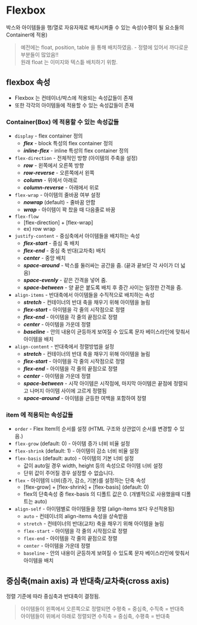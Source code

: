 # Flexbox
박스와 아이템들을 행/열로 자유자재로 배치시켜줄 수 있는 속성(수평이 될 요소들의 Container에 적용)   
> 예전에는 float, position, table 을 통해 배치하였음. - 정렬에 있어서 까다로운 부분들이 많았음!!   
> 원래 float 는 이미지와 텍스틑 배치하기 위함.

## flexbox 속성
* Flexbox 는 컨테이너/박스에 적용되는 속성값들이 존재
* 또한 각각의 아이템들에 적용할 수 있는 속성값들이 존재

### Container(Box) 에 적용할 수 있는 속성값들
* `display` - flex container 정의
  * **_flex_** - block 특성의 flex container 정의
  * **_inline-flex_** - inline 특성의 flex container 정의
* `flex-direction` - 전체적인 방향 (아이템의 주축을 설정)
  * **_row_** - 왼쪽에서 오른쪽 방향
  * **_row-reverse_** - 오른쪽에서 왼쪽
  * **_column_** - 위에서 아래로
  * **_column-reverse_** - 아래에서 위로
* `flex-wrap` - 아이템의 줄바꿈 여부 설정
  * **_nowrap_** (default) - 줄바꿈 안함
  * **_wrap_** - 아이템이 꽉 찼을 때 다음줄로 바꿈
* `flex-flow`
  * [flex-direction] + [flex-wrap]
  * ex) row wrap
* `justify-content` - 중심축에서 아이템들을 배치하는 속성
  * **_flex-start_** - 중심 축 배치
  * **_flex-end_** - 중심 축 반대(교차축) 배치
  * **_center_** - 중앙 배치
  * **_space-around_** - 박스를 둘러싸는 공간을 줌. (끝과 끝보단 각 사이가 더 넓음)
  * **_space-evenly_** - 같은 간격을 넣어 줌.
  * **_space-between_** - 양 끝은 붙도록 배치 후 중간 사이는 일정한 간격을 줌.
* `align-items` - 반대축에서 아이템들을 수직적으로 배치하는 속성 
  * **_stretch_** - 컨테이너의 반대 축을 채우기 위해 아이템을 늘림
  * **_flex-start_** - 아이템을 각 줄의 시작점으로 정렬
  * **_flex-end_** - 아이템을 각 줄의 끝점으로 정렬
  * **_center_** - 아이템을 가운데 정렬
  * **_baseline_** - 안의 내용이 균등하게 보여질 수 있도록 문자 베이스라인에 맞춰서 아이템을 배치 
* `align-content` - 반대축에서 정렬방법을 설정
  * **_stretch_** - 컨테이너의 반대 축을 채우기 위해 아이템을 늘림
  * **_flex-start_** - 아이템을 각 줄의 시작점으로 정렬
  * **_flex-end_** - 아이템을 각 줄의 끝점으로 정렬
  * **_center_** - 아이템을 가운데 정렬
  * **_space-between_** - 시작 아이템은 시작점에, 마지막 아이템은 끝점에 정렬되고 나머지 아이템 사이에 고르게 정렬됨
  * **_space-around_** - 아이템을 균등한 여백을 포함하여 정렬


### item 에 적용되는 속성값들
* `order` - Flex Item의 순서를 설정 (HTML 구조와 상관없이 순서를 변경할 수 있음.)
* `flex-grow` (default: 0) - 아이템 증가 너비 비율 설정
* `flex-shrink` (default: 1) - 아이템이 감소 너비 비율 설정
* `flex-basis` (default: auto) - 아이템의 기본 너비 설정
  * 값이 auto일 경우 width, height 등의 속성으로 아이템 너비 설정
  * 단위 값이 주어질 경우 설정할 수 없습니다.
* `flex` - 아이템의 너비(증가, 감소, 기본)를 설정하는 단축 속성
  * [flex-grow] + [flex-shrink] + [flex-basis] (default: 0)
  * flex의 단축속성 중 flex-basis 의 디폴트 값은 0. (개별적으로 사용했을때 디폴트는 auto)
* `align-self` - 아이템별로 아이템들을 정렬 (align-items 보다 우선적용됨)
  * `auto` - 컨테이너의 align-items 속성을 상속받음
  * `stretch` - 컨테이너의 반대(교차) 축을 채우기 위해 아이템을 늘림
  * `flex-start` - 아이템을 각 줄의 시작점으로 정렬
  * `flex-end` - 아이템을 각 줄의 끝점으로 정렬
  * `center` - 아이템을 가운데 정렬
  * `baseline` - 안의 내용이 균등하게 보여질 수 있도록 문자 베이스라인에 맞춰서 아이템을 배치


## 중심축(main axis) 과 반대축/교차축(cross axis)
정렬 기준에 따라 중심축과 반대축이 결정됨.   
> 아이템들이 왼쪽에서 오른쪽으로 정렬되면 수평축 = 중심축, 수직축 = 반대축   
> 아이템들이 위에서 아래로 정렬되면 수직축 = 중심축, 수평축 = 반대축


